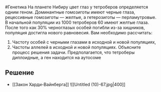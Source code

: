 #Генетика 
На планете Нибиру цвет глаз у тетроберов определяется одним геном. Доминантные гомозиготы имеют черные глаза, рецессивные гомозиготы — желтые, а гетерозиготы — перламутровые. В начальной популяции из 1000 тетроберов 60 имеют желтые глаза. После того как 30% черноглазых особей погибли из-за хищников, популяция достигла нового равновесия. Вам необходимо рассчитать:
1. Частоту особей с черными глазами в исходной и новой популяциях,
2. Частоты аллелей в исходной и новой популяциях.
Объясните процесс решения задачи. Предполагается, что тетроберы диплоидные, а ген находится на аутосоме 
## Решение 
- [[Закон Харди-Вайнберга]]
![[Untitled (10)-67.jpg|400]]